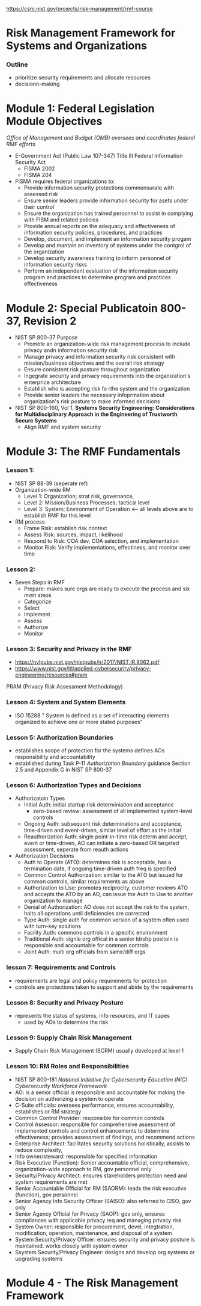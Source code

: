https://csrc.nist.gov/projects/risk-management/rmf-course

# Risk Management Framework for Systems and Organizations
### Outline
- prioritize security requirements and allocate resources
- decisionn-making


# Module 1: Federal Legislation Module Objectives
*Office of Management and Budget (OMB) oversees and coordinates federal RMF efforts*
- E-Government Act (Public Law 107-347) Title III Federal Information Security Act
  - FISMA 2002
  - FISMA 204
- FISMA requires federal organizations to:
  - Provide information security protections commensurate with assessed risk
  - Ensure senior leaders provide information security for asets under their control
  - Ensure the organization has trained personnel to assist in complying with FISM and related policies
  - Provide annual reports on the adequacy and effectiveness of information security policies, procedures, and practices
  - Develop, document, and implement an information security progam
  - Develop and mantain an inventory of systems under the contgrol of the organization
  - Develop security awareness training to inform personnel of information security risks
  - Perform an independent evaluation of the information security program and practices to determine program and practices effectiveness
 
# Module 2: Special Publicatoin 800-37, Revision 2
- NIST SP 800-37 Purpose
  - Promote an organization-wide risk management process to include privacy andn information security risk
  - Manage privacy and information security risk consistent with mission/business objectives and the overall risk strategy
  - Ensure consistent risk posture throughout organization
  - Ingegrate security and privacy requirements into the organization's enterprice architecture
  - Establish who is accepting risk fo rthe system and the organization
  - Provide senior leaders the necessary infoprmation about organization's risk posture to make informed decisions
- NIST SP 800-160, Vol 1, **Systems Security Engineering: Considerations for Multidisciplinary Approach in the Engineering of Trustworth Secure Systems**
  - Align RMF and system security


# Module 3: The RMF Fundamentals
### Lesson 1:
  - NIST SP 88-39 (seperate ref)
  - Organization-wide RM
    - Level 1: Organization; strat risk, governance,
    - Level 2: Mission/Business Processes; tactical level
    - Level 3: System; Environment of Operation <-- all levels above are to establish RMF for this level
  - RM process
    - Frame Risk: establish risk context
    - Assess Risk: sources, impact, likelihood
    - Respond to Risk: COA dev, COA selection, and implementation
    - Monitor Risk: Verify implementations, effectiness, and monitor over time

### Lesson 2:
  - Seven Steps in RMF
    - Prepare: makes sure orgs are ready to execute the process and six *main* steps
    - Categorize
    - Select
    - Implement
    - Assess
    - Authorize
    - Monitor

 ### Lesson 3: Security and Privacy in the RMF

- https://nvlpubs.nist.gov/nistpubs/ir/2017/NIST.IR.8062.pdf
- https://www.nist.gov/itl/applied-cybersecurity/privacy-engineering/resources#pram

PRAM (Privacy Risk Assessment Methodology)

### Lesson 4: System and System Elements
- ISO 15288 " System is defined as a set of interacting elements organized to achieve one or more stated purposes"

### Lesson 5: Authorization Boundaries
- establishes scope of protection for the systems
defines AOs responsibility and accountability
- established during Task P-11 *Authorization Boundary* guidance Section 2.5 and Appendix G in NIST SP 800-37

### Lesson 6: Authorization Types and Decisions
  - Authorizatoin Types
    - Initial Auth: initial startup risk determiniation and acceptance
      - zero-based review: assessment of all implemented system-level controls
    - Ongoing Auth: subsequent risk determinations and acceptance, time-driven and event-driven, similar level of effort as the initial
    - Reauthorization Auth: single point-in-time risk determ and accept, event or time-driven, AO can initiate a zero-based OR targeted assessment, seperate from reauth actions
  - Authorization Decisions
    - Auth to Operate (ATO): determines risk is acceptable, has a termination date, if ongoing time-driven auth freq is specified
    - Common Control Authorization: similar to the ATO but issued for common controls, similar requirements as above
    - Authorization to Use: promotes reciprocity, customer reviews ATO and accepts the ATO by an AO, can issue the Auth to Use to another organization to manage
    - Denial of Authorization: AO does not accept the risk to the system, halts all operations until deficiencies are corrected
    - Type Auth: single auth for common version of a system often used with turn-key solutions
    - Facility Auth: commons controls in a specific environment
    - Traditional Auth: signle org offical in a senior ldrshp positoin is responsible and accountable for common controls
    - Joint Auth: multi org officials from same/diff orgs
   
### lesson 7: Requirements and Controls
- requirements are legal and policy requirements for protection
- controls are protections taken to support and abide by the requirements

### Lesson 8: Security and Privacy Posture
- represents the status of systems, info resources, and IT capes
  - used by AOs to determine the risk

### Lesson 9: Supply Chain Risk Management
- Supply Chain Risk Management (SCRM) usually developed at level 1

### Lesson 10: RM Roles and Responsibilities
- NIST SP 800-181 *National Initiative for Cybersecurity Education (NIC) Cybersecurity Workforce Framework*
- AO: is a senior official is responsible and accountable for making the decision on authorizing a system to operate
- C-Suite officials: oversees performance, ensures accountability, establishes or RM strategy
- Common Control Provider: responsible for common controls
- Control Assessor: responsible for comprehensive assessment of implemented controls and control enhancements to determine effectiveness; provides assessment of findings, and recommend actions
- Enterprise Architect: facilitates security solutions holistically, assists to reduce complexity, 
- Info owner/steward: responsible for specified information
- Risk Executive (Function): Senior accountable official, comprehensive, organization-wide approach to RM, gov personnel only
- Security/Privacy Architect: ensures stakeholders protection need and system requirements are met
- Senior Accountable Official for RM (SAORM): leads the risk executive (function), gov personnel
- Senior Agency Info Security Officer (SAISO): also referred to CISO, gov only
- Senior Agency Official for Privacy (SAOP): gov only, ensures compliances with applicable privacy req and managing privacy risk
- System Owner: responsible for procurement, devel, integtration, modification, operation, maintenance, and disposal of a system
- System Security/Privacy Officer: ensures security and privacy posture is maintained. works closely with system owner
-  Ssystem Security/Privacy Engineer: designs and develop org systems or upgrading systems

# Module 4 - The Risk Management Framework